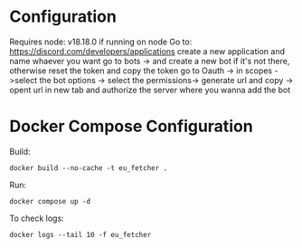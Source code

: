 # Configuration

Requires node: v18.18.0 if running on node
Go to: https://discord.com/developers/applications
create a new application and name whaever you want
go to bots -> and create a new bot if it's not there, otherwise reset the token and copy the token
go to Oauth -> in scopes ->select the bot options -> select the permissions-> generate url and copy -> opent url in new tab and authorize the server where you wanna add the bot

# Docker Compose Configuration

Build:

```
docker build --no-cache -t eu_fetcher .
```

Run:

```
docker compose up -d
```

To check logs:

```
docker logs --tail 10 -f eu_fetcher
```
